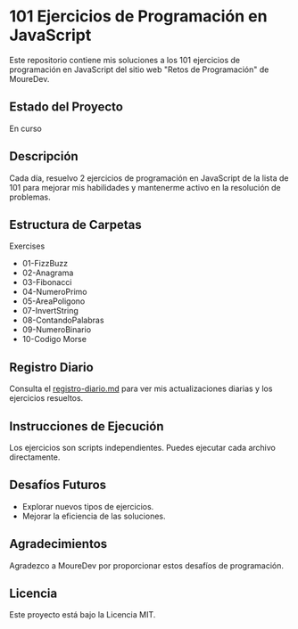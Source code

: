 # 101 Ejercicios de Programación en JavaScript

Este repositorio contiene mis soluciones a los 101 ejercicios de programación en JavaScript del sitio web "Retos de Programación" de MoureDev.

## Estado del Proyecto

En curso

## Descripción

Cada día, resuelvo 2 ejercicios de programación en JavaScript de la lista de 101 para mejorar mis habilidades y mantenerme activo en la resolución de problemas.


## Estructura de Carpetas
Exercises
 - 01-FizzBuzz
 - 02-Anagrama
 - 03-Fibonacci
 - 04-NumeroPrimo
 - 05-AreaPoligono
 - 07-InvertString
 - 08-ContandoPalabras
 - 09-NumeroBinario
 - 10-Codigo Morse

## Registro Diario
Consulta el [registro-diario.md](registro-diario.md) para ver mis actualizaciones diarias y los ejercicios resueltos.

## Instrucciones de Ejecución

Los ejercicios son scripts independientes. Puedes ejecutar cada archivo directamente.


## Desafíos Futuros

- Explorar nuevos tipos de ejercicios.
- Mejorar la eficiencia de las soluciones.

## Agradecimientos

Agradezco a MoureDev por proporcionar estos desafíos de programación.

## Licencia

Este proyecto está bajo la Licencia MIT.
